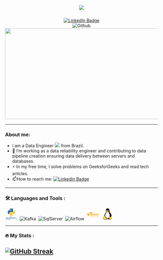 <!-- BLOG-POST-LIST:START -->
<h1>
  <div id="header" align="center">
  <img src="https://media.giphy.com/media/M9gbBd9nbDrOTu1Mqx/giphy.gif" width="100"/>
</div>
</h1>

<div id="badges" align="center">
  <a href="https://www.linkedin.com/in/atilla-teixeira-0573a9167/">
    <img src="https://img.shields.io/badge/LinkedIn-blue?style=for-the-badge&logo=linkedin&logoColor=white" alt="LinkedIn Badge"/>
  </a>
 
</div>
<div id="git" align="center">
  <img src="https://komarev.com/ghpvc/?username=your-github-AtillaTR&style=flat-square&color=blue" alt="Github"/>
</div>

<div align="center">
  <img src="https://media.giphy.com/media/dWesBcTLavkZuG35MI/giphy.gif" width="600" height="300"/>
</div>

---

### About me:
- I am a Data Engineer <img src="https://media.giphy.com/media/WUlplcMpOCEmTGBtBW/giphy.gif" width="30"> from Brazil.
- :telescope: I’m working as a data reliability engineer and contributing to data pipeline creation ensuring data delivery between servers and databases.
- :zap: In my free time, I solve problems on GeeksforGeeks and read tech articles.
- :mailbox:How to reach me: [![Linkedin Badge](https://img.shields.io/badge/-Atilla-blue?style=flat&logo=Linkedin&logoColor=white)](https://www.linkedin.com/in/atilla-teixeira-0573a9167/)

---

### :hammer_and_wrench: Languages and Tools :
<div>
  <img src="https://github.com/devicons/devicon/blob/master/icons/python/python-original-wordmark.svg" title="Python" alt="Python" width="40" height="40"/>&nbsp;
  <img src="https://external-content.duckduckgo.com/iu/?u=https%3A%2F%2Fmpng.subpng.com%2F20190517%2Fhou%2Fkisspng-apache-kafka-apache-software-foundation-computer-s-connectivity-svg-png-icon-free-download-465-6-5cdf21d9a9fa76.5356632115581270656962.jpg&f=1&nofb=1" title="Kafka" alt="Kafka" width="40" height="40"/>&nbsp;
  <img src="https://external-content.duckduckgo.com/iu/?u=https%3A%2F%2Ftse1.mm.bing.net%2Fth%3Fid%3DOIP._Xj3pFUOCJIUECe_SqqW4AHaEH%26pid%3DApi&f=1" title="SqlServer" alt="SqlServer" width="40" height="40"/>&nbsp;
  <img src="https://external-content.duckduckgo.com/iu/?u=https%3A%2F%2Ftse4.mm.bing.net%2Fth%3Fid%3DOIP.guJkOkEXjWDwsnAudu4hzAHaHa%26pid%3DApi&f=1" title="Airflow" alt="Airflow" width="40" height="40"/>&nbsp;
   <img src="https://github.com/devicons/devicon/blob/master/icons/amazonwebservices/amazonwebservices-plain-wordmark.svg" title="AWS" alt="AWS" width="40" height="40"/>&nbsp;
  <img src="https://github.com/devicons/devicon/blob/master/icons/linux/linux-original.svg" title="Linux" alt="Linux" width="40" height="40"/>&nbsp;
</div>

---

### :fire: My Stats :
[![GitHub Streak](https://github-readme-streak-stats.herokuapp.com?user=AtillaTR&theme=dark&hide_border=true&date_format=M%20j%5B%2C%20Y%5D)](https://git.io/streak-stats)
---

<!-- BLOG-POST-LIST:END -->
